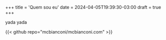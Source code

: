 +++
title = 'Quem sou eu'
date = 2024-04-05T19:39:30-03:00
draft = true
+++

yada yada

{{< github repo="mcbianconi/mcbianconi.com" >}}
